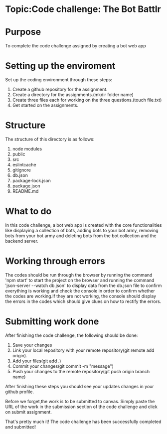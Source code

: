 # Topic:Code challenge: The Bot Battlr

# Purpose
To complete the code challenge assigned by creating a bot web app


# Setting up the enviroment
Set up the coding environment through these steps:
 1. Create a github repository for the assignment.
 2. Create a directory for the assignments.(mkdir folder name)
 3. Create three files each for working on the three questions.(touch file.txt)
 4. Get started on the assignments.


# Structure
The structure of this directory is as follows:
1. node modules
2. public
3. src
4. eslintcache
5. gitignore
6. db.json
7. package-lock.json
8. package.json
9. README.md


# What to do
In this code challenge, a bot web app is created with the core functionalities like displaying a collection of bots, adding bots to your bot army, removing bots from your bot army and deleting bots from the bot collection and the backend server.



# Working through errors
The codes should be run through the browser by running the command 'npm start' to start the project on the browser and running the command 'json-server --watch db.json' to display data from the db.json file to confirm everything is working and check the console in order to confirm whether the codes are working.If they are not working, the console should display the errors in the codes which should give clues on how to rectify the errors.


# Submitting work done
After finishing the code challenge, the following should be done:
1. Save your changes
2. Link your local repository with your remote repository(git remote add origin).
3. Add your files(git add .)
4. Commit your changes(git commit -m "message")
5. Push your changes to the remote repository(git push origin branch name)

After finishing these steps you should see your updates changes in your github profile.
 
Before we forget,the work is to be submitted to canvas. Simply paste the URL of the work in the submission section of the code challenge and click on submit assignment.

That's pretty much it! The code challenge has been successfully completed and submitted!

